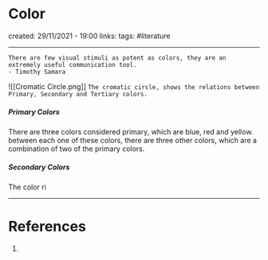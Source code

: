 # Color
created: 29/11/2021 - 19:00
links:
tags: #literature

---

```
There are few visual stimuli as potent as colors, they are an extremely useful communication tool.
- Timothy Samara
```

![[Cromatic Circle.png]]
`The cromatic circle, shows the relations between Primary, Secondary and Tertiary colors.`

##### Primary Colors
There are three colors considered primary, which are blue, red and yellow.
between each one of these colors, there are three other colors, which are a combination of two of the primary colors.

##### Secondary Colors
The color ri



---

# References
1. 